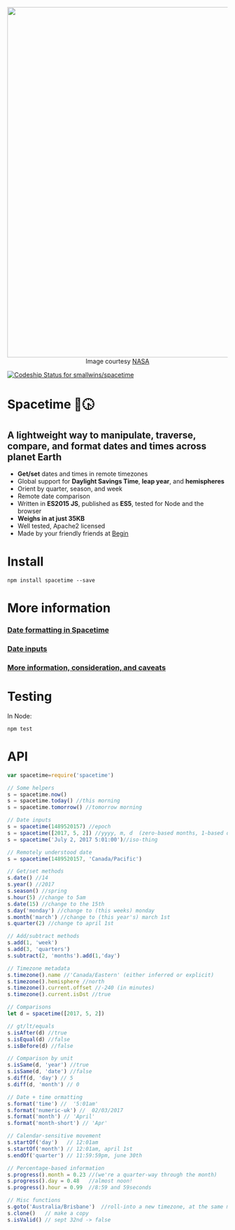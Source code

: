 <p align="center">
  <img width="800px" src=https://cloud.githubusercontent.com/assets/200964/25362769/e553c17a-290a-11e7-938d-ef2f12ec4c4c.jpg>
  Image courtesy <a href="https://www.nasa.gov">NASA</a>
</p>

[ ![Codeship Status for smallwins/spacetime](https://app.codeship.com/projects/6e9dace0-f88b-0134-515a-7e4075ae1ca2/status?branch=master)](https://app.codeship.com/projects/211003)

# Spacetime 🌌🕟
## A lightweight way to manipulate, traverse, compare, and format dates and times across planet Earth
- **Get/set** dates and times in remote timezones
- Global support for **Daylight Savings Time**, **leap year**, and **hemispheres**
- Orient by quarter, season, and week
- Remote date comparison
- Written in **ES2015 JS**, published as **ES5**, tested for Node and the browser
- **Weighs in at just 35KB**
- Well tested, Apache2 licensed
- Made by your friendly friends at [Begin](https://begin.com)


# Install
`npm install spacetime --save`


# More information
### [Date formatting in Spacetime](https://github.com/smallwins/spacetime/wiki/Formatting)
### [Date inputs](https://github.com/smallwins/spacetime/wiki/Input)
### [More information, consideration, and caveats](https://github.com/smallwins/spacetime/wiki)


# Testing
In Node:

`npm test`


# API
```javascript
var spacetime=require('spacetime')

// Some helpers
s = spacetime.now()
s = spacetime.today() //this morning
s = spacetime.tomorrow() //tomorrow morning

// Date inputs
s = spacetime(1489520157) //epoch
s = spacetime([2017, 5, 2]) //yyyy, m, d  (zero-based months, 1-based days)
s = spacetime('July 2, 2017 5:01:00')//iso-thing

// Remotely understood date
s = spacetime(1489520157, 'Canada/Pacific')

// Get/set methods
s.date() //14
s.year() //2017
s.season() //spring
s.hour(5) //change to 5am
s.date(15) //change to the 15th
s.day('monday') //change to (this weeks) monday
s.month('march') //change to (this year's) march 1st
s.quarter(2) //change to april 1st

// Add/subtract methods
s.add(1, 'week')
s.add(3, 'quarters')
s.subtract(2, 'months').add(1,'day')

// Timezone metadata
s.timezone().name //'Canada/Eastern' (either inferred or explicit)
s.timezone().hemisphere //north
s.timezone().current.offset //-240 (in minutes)
s.timezone().current.isDst //true

// Comparisons
let d = spacetime([2017, 5, 2])

// gt/lt/equals
s.isAfter(d) //true
s.isEqual(d) //false
s.isBefore(d) //false

// Comparison by unit
s.isSame(d, 'year') //true
s.isSame(d, 'date') //false
s.diff(d, 'day') // 5
s.diff(d, 'month') // 0

// Date + time ormatting
s.format('time') //  '5:01am'
s.format('numeric-uk') //  02/03/2017
s.format('month') // 'April'
s.format('month-short') // 'Apr'

// Calendar-sensitive movement
s.startOf('day')   // 12:01am
s.startOf('month') // 12:01am, april 1st
s.endOf('quarter') // 11:59:59pm, june 30th

// Percentage-based information
s.progress().month = 0.23 //(we're a quarter-way through the month)
s.progress().day = 0.48   //almost noon!
s.progress().hour = 0.99  //8:59 and 59seconds

// Misc functions
s.goto('Australia/Brisbane')  //roll-into a new timezone, at the same moment
s.clone()   // make a copy
s.isValid() // sept 32nd -> false
```